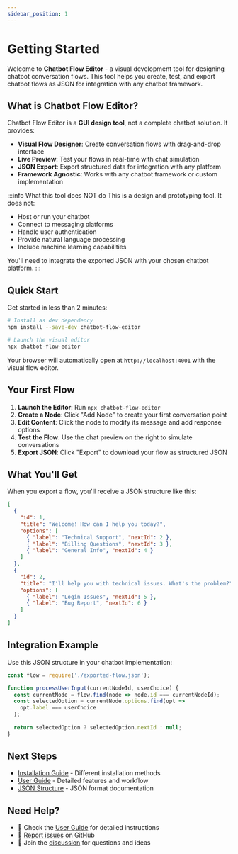 ```yaml
---
sidebar_position: 1
---
```


# Getting Started

Welcome to **Chatbot Flow Editor** - a visual development tool for designing chatbot conversation flows. This tool helps you create, test, and export chatbot flows as JSON for integration with any chatbot framework.

## What is Chatbot Flow Editor?

Chatbot Flow Editor is a **GUI design tool**, not a complete chatbot solution. It provides:

- **Visual Flow Designer**: Create conversation flows with drag-and-drop interface
- **Live Preview**: Test your flows in real-time with chat simulation
- **JSON Export**: Export structured data for integration with any platform
- **Framework Agnostic**: Works with any chatbot framework or custom implementation

:::info What this tool does NOT do
This is a design and prototyping tool. It does not:
- Host or run your chatbot
- Connect to messaging platforms
- Handle user authentication
- Provide natural language processing
- Include machine learning capabilities

You'll need to integrate the exported JSON with your chosen chatbot platform.
:::

## Quick Start

Get started in less than 2 minutes:

```bash
# Install as dev dependency
npm install --save-dev chatbot-flow-editor

# Launch the visual editor
npx chatbot-flow-editor
```

Your browser will automatically open at `http://localhost:4001` with the visual flow editor.

## Your First Flow

1. **Launch the Editor**: Run `npx chatbot-flow-editor`
2. **Create a Node**: Click "Add Node" to create your first conversation point
3. **Edit Content**: Click the node to modify its message and add response options
4. **Test the Flow**: Use the chat preview on the right to simulate conversations
5. **Export JSON**: Click "Export" to download your flow as structured JSON

## What You'll Get

When you export a flow, you'll receive a JSON structure like this:

```json
[
  {
    "id": 1,
    "title": "Welcome! How can I help you today?",
    "options": [
      { "label": "Technical Support", "nextId": 2 },
      { "label": "Billing Questions", "nextId": 3 },
      { "label": "General Info", "nextId": 4 }
    ]
  },
  {
    "id": 2,
    "title": "I'll help you with technical issues. What's the problem?",
    "options": [
      { "label": "Login Issues", "nextId": 5 },
      { "label": "Bug Report", "nextId": 6 }
    ]
  }
]
```

## Integration Example

Use this JSON structure in your chatbot implementation:

```javascript
const flow = require('./exported-flow.json');

function processUserInput(currentNodeId, userChoice) {
  const currentNode = flow.find(node => node.id === currentNodeId);
  const selectedOption = currentNode.options.find(opt => 
    opt.label === userChoice
  );
  
  return selectedOption ? selectedOption.nextId : null;
}
```

## Next Steps

- [Installation Guide](./installation) - Different installation methods
- [User Guide](./user-guide) - Detailed features and workflow
- [JSON Structure](./json-structure) - JSON format documentation

## Need Help?

- 📖 Check the [User Guide](./user-guide) for detailed instructions
- 🐛 [Report issues](https://github.com/enumura1/chatbot-flow-editor/issues) on GitHub
- 💬 Join the [discussion](https://github.com/enumura1/chatbot-flow-editor/discussions) for questions and ideas
